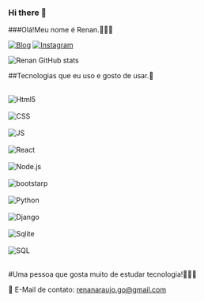### Hi there 👋


###Olá!Meu nome é Renan.🙏😀🙂

[![Blog](https://img.shields.io/badge/LinkedIn-0077B5?style=for-the-badge&logo=linkedin&logoColor=white)](linkedin.com/in/renan-araújo-31214b246)
[![Instagram](https://img.shields.io/badge/Instagram-E4405F?style=for-the-badge&logo=instagram&logoColor=white)](https://www.instagram.com/renangomesara721/)

![Renan GitHub stats](https://github-readme-stats.vercel.app/api?username=Renan-Araujo-Gomes&show_icons=true&theme=dracula)

##Tecnologias que eu uso e gosto de usar.🤞
<div style ="display:inline_block"><br/>
    <img align="center" alt="Html5 " src="https://img.shields.io/badge/HTML-239120?style=for-the-badge&logo=html5&logoColor=white" />
<div style ="display:inline_block"><br/>
    <img align="center" alt="CSS " src="https://img.shields.io/badge/CSS3-1572B6?style=for-the-badge&logo=css3&logoColor=white" />
<div style ="display:inline_block"><br/>
    <img align="center" alt="JS " src="https://img.shields.io/badge/JavaScript-F7DF1E?style=for-the-badge&logo=javascript&logoColor=black" />
 <div style ="display:inline_block"><br/>
    <img align="center" alt="React " src="https://img.shields.io/badge/React-20232A?style=for-the-badge&logo=react&logoColor=61DAFB" />
<div style ="display:inline_block"><br/>
    <img align="center" alt="Node.js " src="https://img.shields.io/badge/Node.js-43853D?style=for-the-badge&logo=node.js&logoColor=white" />
 <div style ="display:inline_block"><br/>
    <img align="center" alt="bootstarp " src="https://img.shields.io/badge/Bootstrap-563D7C?style=for-the-badge&logo=bootstrap&logoColor=white" />
 <div style ="display:inline_block"><br/>
    <img align="center" alt="Python " src="https://img.shields.io/badge/Python-14354C?style=for-the-badge&logo=python&logoColor=white" />
</div>
 <div style ="display:inline_block"><br/>
    <img align="center" alt="Django " src="https://img.shields.io/badge/Django-092E20?style=for-the-badge&logo=django&logoColor=white" />
</div>
<div style ="display:inline_block"><br/>
    <img align="center" alt="Sqlite " src="https://img.shields.io/badge/SQLite-07405E?style=for-the-badge&logo=sqlite&logoColor=white" />
</div>
<div style ="display:inline_block"><br/>
    <img align="center" alt="SQL " src="https://img.shields.io/badge/MySQL-00000F?style=for-the-badge&logo=mysql&logoColor=white" />
</div><br/>

#Uma pessoa que gosta muito de estudar tecnologia!🚀🚀🚀

📧 E-Mail de contato: renanaraujo.go@gmail.com

